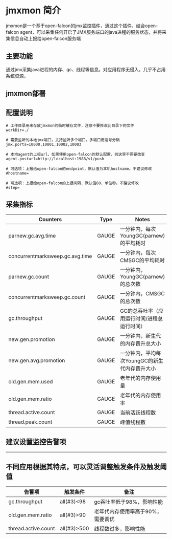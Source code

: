 # jmxmon 简介
jmxmon是一个基于open-falcon的jmx监控插件，通过这个插件，结合open-falcon agent，可以采集任何开启了JMX服务端口的java进程的服务状态，并将采集信息自动上报给open-falcon服务端

## 主要功能
通过jmx采集java进程的内存、gc、线程等信息。对应用程序无侵入，几乎不占用系统资源。

## jmxmon部署

## 配置说明

    # 工作目录用来存放jmxmon的临时缓存文件，注意不要修改此目录下的文件
    workDir=./
    
    # 需要监听的本地jmx端口，支持监听多个端口，多端口用逗号分隔
    jmx.ports=10000,10001,10002,10003
    
    # 本地agent的上报url，如果使用open-falcon的默认配置，则这里不需要改变
    agent.posturl=http://localhost:1988/v1/push
    
    # 可选项：上报给open-falcon的endpoint，默认值为本机hostname。不建议修改
    #hostname=
    
    # 可选项：上报给open-falcon的上报间隔，默认值60，单位秒。不建议修改
    #step=

## 采集指标
| Counters | Type | Notes|
|-----|------|------|
| parnew.gc.avg.time  | GAUGE  | 一分钟内，每次YoungGC(parnew)的平均耗时  |
| concurrentmarksweep.gc.avg.time  | GAUGE  | 一分钟内，每次CMSGC的平均耗时  |
| parnew.gc.count  | GAUGE  | 一分钟内，YoungGC(parnew)的总次数  |
| concurrentmarksweep.gc.count  | GAUGE  | 一分钟内，CMSGC的总次数  |
| gc.throughput  | GAUGE  | GC的总吞吐率（应用运行时间/进程总运行时间）  |
| new.gen.promotion  | GAUGE  | 一分钟内，新生代的内存晋升总大小  |
| new.gen.avg.promotion  | GAUGE  | 一分钟内，平均每次YoungGC的新生代内存晋升大小  |
| old.gen.mem.used  | GAUGE  | 老年代的内存使用量  |
| old.gen.mem.ratio  | GAUGE  | 老年代的内存使用率  |
| thread.active.count  | GAUGE  | 当前活跃线程数  |
| thread.peak.count  | GAUGE  | 峰值线程数  |

## 建议设置监控告警项
-----------------------------
不同应用根据其特点，可以灵活调整触发条件及触发阈值
-----------------------------
| 告警项 | 触发条件 | 备注|
|-----|------|------|
| gc.throughput  | all(#3)<98  | gc吞吐率低于98%，影响性能  |
| old.gen.mem.ratio  | all(#3)>90  | 老年代内存使用率高于90%，需要调优  |
| thread.active.count  | all(#3)>500  | 线程数过多，影响性能  |
